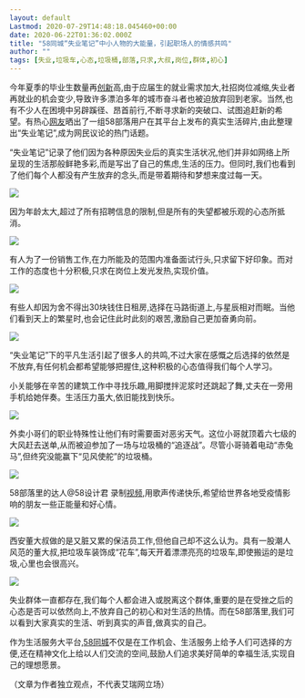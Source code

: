 ```yaml
---
layout: default
Lastmod: 2020-07-29T14:48:18.045460+00:00
date: 2020-06-22T01:36:02.000Z
title: "58同城“失业笔记”中小人物的大能量，引起职场人的情感共鸣"
author: ""
tags: [失业,垃圾车,心态,垃圾桶,部落,只求,大叔,岗位,群体,初心]
---
```


[](http://ec.iresearch.cn/)

今年夏季的毕业生数量再[创新](http://s.iresearch.cn/search/chuangxin/)高,由于应届生的就业需求加大,社招岗位减缩,失业者再就业的机会变少,导致许多漂泊多年的城市奋斗者也被迫放弃回到老家。当然,也有不少人在困境中另辟蹊径、昂首前行,不断寻求新的突破口、试图追赶新的希望。有热心[网友](http://s.iresearch.cn/search/wangyou2/)晒出了一组58部落用户在其平台上发布的真实生活碎片,由此整理出“失业笔记”,成为网民议论的热门话题。

“失业笔记”记录了他们因为各种原因失业后的真实生活状况,他们并非如网络上所呈现的生活那般鲜艳多彩,而是写出了自己的焦虑,生活的压力。但同时,我们也看到了他们每个人都没有产生放弃的念头,而是带着期待和梦想来度过每一天。

![](https://images.weserv.nl/?url=http%3A//qmpres.oss-cn-hangzhou.aliyuncs.com/1592660441929250.png)

因为年龄太大,超过了所有招聘信息的限制,但是所有的失望都被乐观的心态所抵消。

![](https://images.weserv.nl/?url=http%3A//qmpres.oss-cn-hangzhou.aliyuncs.com/1592660442596655.jpeg)

有人为了一份销售工作,在力所能及的范围内准备面试行头,只求留下好印象。而对工作的态度也十分积极,只求在岗位上发光发热,实现价值。

![](https://images.weserv.nl/?url=http%3A//qmpres.oss-cn-hangzhou.aliyuncs.com/1592660442338535.png)

有些人却因为舍不得出30块钱住日租房,选择在马路街道上,与星辰相对而眠。当他们看到天上的繁星时,也会记住此时此刻的艰苦,激励自己更加奋勇向前。

![](https://images.weserv.nl/?url=http%3A//qmpres.oss-cn-hangzhou.aliyuncs.com/1592660445730872.jpeg)

“失业笔记”下的平凡生活引起了很多人的共鸣,不过大家在感慨之后选择的依然是不放弃,有任何机会都希望能够把握住,这种积极的心态值得我们每个人学习。

小关能够在辛苦的建筑工作中寻找乐趣,用脚搅拌泥浆时还跳起了舞,丈夫在一旁用手机给她伴奏。生活压力虽大,依旧能找到快乐。

![](https://images.weserv.nl/?url=http%3A//qmpres.oss-cn-hangzhou.aliyuncs.com/1592660445625567.jpeg)

外卖小哥们的职业特殊性让他们有时需要面对恶劣天气。这位小哥就顶着六七级的大风赶去送单,从而被迫参加了一场与垃圾桶的“追逐战”。尽管小哥骑着电动“赤兔马”,但终究没能赢下“见风使舵”的垃圾桶。

![](https://images.weserv.nl/?url=http%3A//qmpres.oss-cn-hangzhou.aliyuncs.com/1592660445798759.jpeg)

58部落里的达人@58设计君 录制[视频](http://s.iresearch.cn/search/shipin/),用歌声传递快乐,希望给世界各地受疫情影响的朋友一些正能量和好心情。

![](https://images.weserv.nl/?url=http%3A//qmpres.oss-cn-hangzhou.aliyuncs.com/1592660445805956.jpeg)

西安董大叔做的是又脏又累的保洁员工作,但他自己却不这么认为。具有一股潮人风范的董大叔,把垃圾车装饰成“花车”,每天开着漂漂亮亮的垃圾车,即使搬运的是垃圾,心里也会很高兴。

![](https://images.weserv.nl/?url=http%3A//qmpres.oss-cn-hangzhou.aliyuncs.com/1592660446175831.jpeg)

失业群体一直都存在,我们每个人都会进入或脱离这个群体,重要的是在受挫之后的心态是否可以依然向上,不放弃自己的初心和对生活的热情。而在58部落里,我们可以看到大家真实的生活、听到真实的声音,做真实的自己。

作为生活服务大平台,[58同城](http://s.iresearch.cn/search/58tongcheng/)不仅是在工作机会、生活服务上给予人们可选择的方便,还在精神文化上给以人们交流的空间,鼓励人们追求美好简单的幸福生活,实现自己的理想愿景。

（文章为作者独立观点，不代表艾瑞网立场）

